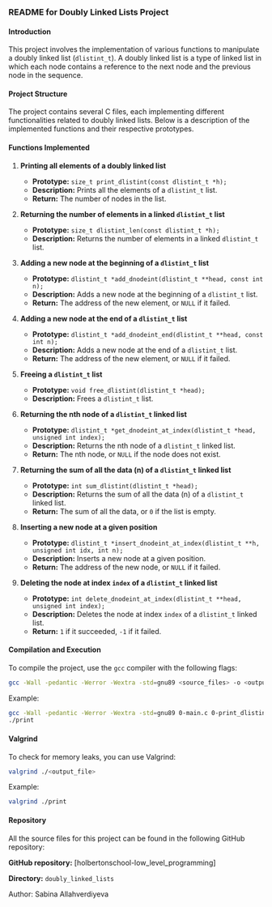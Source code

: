 ### README for Doubly Linked Lists Project

#### Introduction
This project involves the implementation of various functions to manipulate a doubly linked list (`dlistint_t`). A doubly linked list is a type of linked list in which each node contains a reference to the next node and the previous node in the sequence.

#### Project Structure
The project contains several C files, each implementing different functionalities related to doubly linked lists. Below is a description of the implemented functions and their respective prototypes.

#### Functions Implemented

1. **Printing all elements of a doubly linked list**
   - **Prototype:** `size_t print_dlistint(const dlistint_t *h);`
   - **Description:** Prints all the elements of a `dlistint_t` list.
   - **Return:** The number of nodes in the list.

2. **Returning the number of elements in a linked `dlistint_t` list**
   - **Prototype:** `size_t dlistint_len(const dlistint_t *h);`
   - **Description:** Returns the number of elements in a linked `dlistint_t` list.

3. **Adding a new node at the beginning of a `dlistint_t` list**
   - **Prototype:** `dlistint_t *add_dnodeint(dlistint_t **head, const int n);`
   - **Description:** Adds a new node at the beginning of a `dlistint_t` list.
   - **Return:** The address of the new element, or `NULL` if it failed.

4. **Adding a new node at the end of a `dlistint_t` list**
   - **Prototype:** `dlistint_t *add_dnodeint_end(dlistint_t **head, const int n);`
   - **Description:** Adds a new node at the end of a `dlistint_t` list.
   - **Return:** The address of the new element, or `NULL` if it failed.

5. **Freeing a `dlistint_t` list**
   - **Prototype:** `void free_dlistint(dlistint_t *head);`
   - **Description:** Frees a `dlistint_t` list.

6. **Returning the nth node of a `dlistint_t` linked list**
   - **Prototype:** `dlistint_t *get_dnodeint_at_index(dlistint_t *head, unsigned int index);`
   - **Description:** Returns the nth node of a `dlistint_t` linked list.
   - **Return:** The nth node, or `NULL` if the node does not exist.

7. **Returning the sum of all the data (n) of a `dlistint_t` linked list**
   - **Prototype:** `int sum_dlistint(dlistint_t *head);`
   - **Description:** Returns the sum of all the data (n) of a `dlistint_t` linked list.
   - **Return:** The sum of all the data, or `0` if the list is empty.

8. **Inserting a new node at a given position**
   - **Prototype:** `dlistint_t *insert_dnodeint_at_index(dlistint_t **h, unsigned int idx, int n);`
   - **Description:** Inserts a new node at a given position.
   - **Return:** The address of the new node, or `NULL` if it failed.

9. **Deleting the node at index `index` of a `dlistint_t` linked list**
   - **Prototype:** `int delete_dnodeint_at_index(dlistint_t **head, unsigned int index);`
   - **Description:** Deletes the node at index `index` of a `dlistint_t` linked list.
   - **Return:** `1` if it succeeded, `-1` if it failed.

#### Compilation and Execution
To compile the project, use the `gcc` compiler with the following flags:

```bash
gcc -Wall -pedantic -Werror -Wextra -std=gnu89 <source_files> -o <output_file>
```

Example:

```bash
gcc -Wall -pedantic -Werror -Wextra -std=gnu89 0-main.c 0-print_dlistint.c -o print
./print
```

#### Valgrind
To check for memory leaks, you can use Valgrind:

```bash
valgrind ./<output_file>
```

Example:

```bash
valgrind ./print
```

#### Repository
All the source files for this project can be found in the following GitHub repository:

**GitHub repository:** [holbertonschool-low_level_programming]

**Directory:** `doubly_linked_lists`

Author: Sabina Allahverdiyeva
